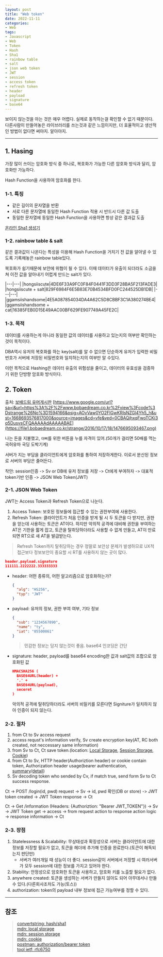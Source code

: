 ```yaml
---
layout: post
title: "Web token"
date: 2022-11-11
categories:
- Web
tags:
- Javascript
- Web
- Token
- Hash
- Sha1
- rainbow table
- salt
- json web token
- JWT
- session
- access token
- refresh token
- header
- payload
- signature
- base64
---
```


보이지 않는것을 아는 것은 매우 어렵다. 실제로 동작하는걸 확인할 수 없기 때문이다. 다른사람이 만들어놓은 라이브러리를 쓰는것과 같은 느낌이지만, 더 효율적이고 생산적인 방법이 없다면 써야지. 알아야지.

---

## 1. Hasing

가장 많이 쓰이는 암호화 방식 중 하나로, 복호화가 가능한 다른 암호화 방식과 달리, 암호화만 가능하다.

Hash Function을 사용하여 암호화를 한다.

### 1-1. 특징

- 같은 길이의 문자열을 반환
- 서로 다른 문자열에 동일한 Hash Function 적용 시 반드시 다른 값 도출
- 동일한 문자열에 동일한 Hash Function을 사용하면 항상 같은 결과값 도출

[온라인 Sha1 생성기](https://www.convertstring.com/ko/Hash/SHA1)

### 1-2. rainbow table & salt

같은 결과값이 나온다는 특성을 이용해 Hash Function을 거치기 전 값을 알아낼 수 있도록 기록해놓은 rainbow table있다.

복호화가 쉽기때문에 보안에 위협이 될 수 있다. 이때 데이터가 유출이 되더라도 소금을 쳐 이전 값을 알아내기 어렵게 만드는 salt가 있다.

|---|---|
|hongsiiscute|4DE6F33A9FC0F84F0441F3DD3F28BA5F213FADE3|
|hongsiiscute + salt|829F6984F6E5B83E70B4534BFD0FC244525DB1DB|
|---|---|
|ggamsiishandsome|4E5A087854034DA4A62C5D8CBBF3C1A380274BE4|
|ggamsiishandsome + cat|16385FEB0D15E49AAC00BF629FE907749A45FE2C|

### 1-3. 목적

데이터를 사용하는게 아니라 동일한 값의 데이터를 사용하고 있는지의 여부만 확인하는 것이 목적이다.

DBA역시 유저의 복호화를 하는 key(salt)를 알 수 없으면 단순하게 유저가 입력한 비밀번호가 서버에 저장된 비밀번호와 일치하는지의 여부만 알 수있다.

이런 목적으로 Hashing은 데이터 유출의 위험성을 줄이고, 데이터의 유효성을 검증하기 위한 단방향 암호화 방식이다.

## 2. Token

출처: [보배드림 유머게시판](https://www.google.com/url?sa=i&url=https%3A%2F%2Fwww.bobaedream.co.kr%2Fview%3Fcode%3Dstrange%26No%3D1594166&psig=AOvVaw0YO2FIGwKRIsNZGl4Yh5_h&ust=1668693576817000&source=images&cd=vfe&ved=0CBAQjhxqFwoTCKi3q5DusvsCFQAAAAAdAAAAABAE)
[https://www.google.com/url?sa=i&url=https%3A%2F%2Fwww.bobaedream.co.kr%2Fview%3Fcode%3Dstrange%26No%3D1594166&psig=AOvVaw0YO2FIGwKRIsNZGl4Yh5_h&ust=1668693576817000&source=images&cd=vfe&ved=0CBAQjhxqFwoTCKi3q5DusvsCFQAAAAAdAAAAABAE](https://file1.bobaedream.co.kr/strange/2016/10/17/18/1476695093467.png)

나는 돈을 지불했고, `야삐`를 위한 버튼을 누를 자격이 있어.(50개가 걸리면 50배를 먹는 국허유마 국딩 도박기계)

서버가 지는 부담을 클라이언트에게 암호화를 통하여 저장하게한다. 이로서 분산된 정보로 서버의 부담은 줄어든다.

착안: session인증 -> Sv or DB에 유저 정보를 저장 -> Ct에게 부여하자 -> 대표적 token기반 인증 -> JSON Web Token(JWT)

### 2-1. JSON Web Token

JWT는 Access Token과 Refresh Token으로 나눈다.

1. Access Token: 보호된 정보들에 접근할 수 있는 권한부여에 사용한다.
2. Refresh Token: 클라이언트가 처음 인증을 받게 될 시 두 토큰을 다 받지만, 권한을 얻는데 사용하는 토큰은 AT이다. 하지만 악의적 공격에 대비해 권한을 부여하는 AT은 기한을 짧게 잡고, 토큰을 탈취당하더라도 사용할 수 없게 만들고, AT이 만료되면 RT으로 새 AT을 발급받는다.

> Refresh Token까지 탈취당하는 경우 정말로 보안상 문제가 발생하므로 UX적 접근보다 정보보안이 중요할 시 RT를 사용하지 않는 곳이 많다.

```json
header.payload.signature
111111.2222222.333333333
```

- header: 어떤 종류의, 어떤 알고리즘으로 암호화하는가?

  ```json
  {
    "alg": "HS256",
    "typ": "JWT"
  }
  ```

- payload: 유저의 정보, 권한 부여 여부, 기타 정보

  ```json
  {
    "sub": "1234567890",
    "name": "ty",
    "iat": "05500061"
  }
  ```

  > 민감한 정보는 담지 않는것이 좋음. base64 인코딩은 간단

- signature: header, payload를 base64 encoding한 값과 salt값의 조합으로 암호화된 값

  ```json
  HMACSHA256 (
    BASE64URL(header) +
    '.' +
    BASE64URL(payload),
    seceret
  )
  ```

  악의적 공격에 탈취당하더라도 서버의 비밀키를 모른다면 Signiture가 일치하지 않아 인증이 되지 않는다.
  
### 2-2. 절차

1. from Ct to Sv access request
2. access requst's information verify, Sv create encryption key(AT, RC both created, not neccessary same information)
3. from Sv to Ct, Ct save token.(location: [Local Storage](https://developer.mozilla.org/ko/docs/Web/API/Window/localStorage), [Session Storage](https://developer.mozilla.org/ko/docs/Web/API/Window/sessionStorage), [Cookie](https://developer.mozilla.org/ko/docs/Web/HTTP/Headers/Cookie))
4. from Ct to Sv, HTTP header(Authoriztion header) or cookie contain token, Authorization header usage(bearer authentication, [summary](https://learning.postman.com/docs/sending-requests/authorization/#bearer-token)/[detail](https://tools.ietf.org/html/rfc6750))
5. Sv decoding token who sended by Cv, if match true, send form Sv to Ct success response.


Ct -> POST /login(id, pwd) request -> Sv -> id, pwd 확인(DB or store) -> JWT token created -> JWT Token response -> Ct

Ct -> Get /information (Headers: {Authoriztion: "Bearer JWT_TOKEN"}) -> Sv -> JWT Token get -> access -> from request action to response action logic -> response information -> Ct

### 2-3. 장점

1. Statelessness & Scalability: 무상태성과 확장성으로 서버는 클라이언트에 대한 정보를 저장할 필요가 없고, 토큰을 헤더에 추가해 인증을 완료한다.(토큰이 해독되는지 판단만)
   - 서버가 여러개일 때 성능이 더 좋다. session같이 서버에서 저장할 시 여러서버가 모두 session에 대한 정보를 가지고 있어야 한다.
2. Stability: 안정성으로 암호화한 토큰을 사용하고, 암호화 키를 노출할 필요가 없다.
3. anywhere created: 토큰을 생성하는 서버가 만들지 않아도 되어 아무데서나 만들 수 있다.(다른회사조차도 가능(토스))
4. authorization: token의 payload 내부 정보에 접근 가능여부를 정할 수 있다.

---

## 참조

> [convertstring: hash/sha1](https://www.convertstring.com/ko/Hash/SHA1)   
> [mdn: local storage](https://developer.mozilla.org/ko/docs/Web/API/Window/localStorage)   
> [mdn: session storage](https://developer.mozilla.org/ko/docs/Web/API/Window/sessionStorage)   
> [mdn: cookie](https://developer.mozilla.org/ko/docs/Web/HTTP/Headers/Cookie)   
> [postman: authorization/bearer token](https://learning.postman.com/docs/sending-requests/authorization/#bearer-token)   
> [tool ietf: rfc6750](https://tools.ietf.org/html/rfc6750)